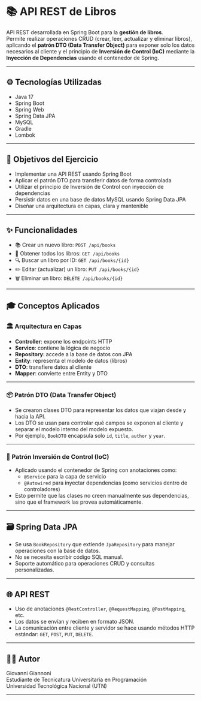 # 📚 API REST de Libros

API REST desarrollada en Spring Boot para la **gestión de libros**.  
Permite realizar operaciones CRUD (crear, leer, actualizar y eliminar libros), aplicando el **patrón DTO (Data Transfer Object)** para exponer solo los datos necesarios al cliente y el principio de **Inversión de Control (IoC)** mediante la **Inyección de Dependencias** usando el contenedor de Spring.


---

## ⚙️ Tecnologías Utilizadas

- Java 17  
- Spring Boot  
- Spring Web  
- Spring Data JPA  
- MySQL  
- Gradle  
- Lombok  

---

## 🎯 Objetivos del Ejercicio

- Implementar una API REST usando Spring Boot
- Aplicar el patrón DTO para transferir datos de forma controlada
- Utilizar el principio de Inversión de Control con inyección de dependencias
- Persistir datos en una base de datos MySQL usando Spring Data JPA
- Diseñar una arquitectura en capas, clara y mantenible

---

## ✨ Funcionalidades

- 📚 Crear un nuevo libro: `POST /api/books`
- 📖 Obtener todos los libros: `GET /api/books`
- 🔍 Buscar un libro por ID: `GET /api/books/{id}`
- ✏️ Editar (actualizar) un libro: `PUT /api/books/{id}`
- 🗑 Eliminar un libro: `DELETE /api/books/{id}`

---

## 🎓 Conceptos Aplicados

### 🏛️ Arquitectura en Capas

- **Controller**: expone los endpoints HTTP
- **Service**: contiene la lógica de negocio
- **Repository**: accede a la base de datos con JPA
- **Entity**: representa el modelo de datos (libros)
- **DTO**: transfiere datos al cliente
- **Mapper**: convierte entre Entity y DTO

---

### 📦 Patrón DTO (Data Transfer Object)

- Se crearon clases DTO para representar los datos que viajan desde y hacia la API.
- Los DTO se usan para controlar qué campos se exponen al cliente y separar el modelo interno del modelo expuesto.
- Por ejemplo, `BookDTO` encapsula solo `id`, `title`, `author` y `year`.

---

### 🔁 Patrón Inversión de Control (IoC)

- Aplicado usando el contenedor de Spring con anotaciones como:
  - `@Service` para la capa de servicio
  - `@Autowired` para inyectar dependencias (como servicios dentro de controladores)
- Esto permite que las clases no creen manualmente sus dependencias, sino que el framework las provea automáticamente.

---

## 🗃️ Spring Data JPA

- Se usa `BookRepository` que extiende `JpaRepository` para manejar operaciones con la base de datos.
- No se necesita escribir código SQL manual.
- Soporte automático para operaciones CRUD y consultas personalizadas.

---

## 🌐 API REST

- Uso de anotaciones `@RestController`, `@RequestMapping`, `@PostMapping`, etc.
- Los datos se envían y reciben en formato JSON.
- La comunicación entre cliente y servidor se hace usando métodos HTTP estándar: `GET`, `POST`, `PUT`, `DELETE`.

---

## 👨‍💻 Autor

Giovanni Giannoni  
Estudiante de Tecnicatura Universitaria en Programación  
Universidad Tecnológica Nacional (UTN)

---

